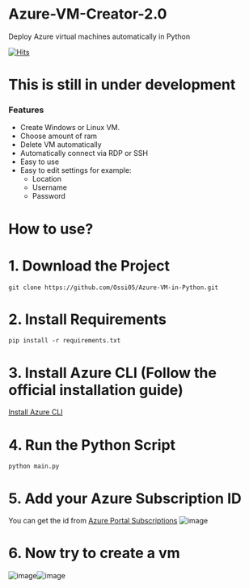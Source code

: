 # Azure-VM-Creator-2.0
Deploy Azure virtual machines automatically in Python

[![Hits](https://hits.seeyoufarm.com/api/count/incr/badge.svg?url=https%3A%2F%2Fgithub.com%2FOssi05%2FAzure-VM-Creator-2.0&count_bg=%2379C83D&title_bg=%23555555&icon=&icon_color=%23E7E7E7&title=Visitors&edge_flat=false)](https://hits.seeyoufarm.com)
# This is still in under development

### Features

- Create Windows or Linux VM.
- Choose amount of ram
- Delete VM automatically
- Automatically connect via RDP or SSH
- Easy to use
- Easy to edit settings for example:
  - Location
  - Username
  - Password

##

# How to use?

# 1. Download the Project
```
git clone https://github.com/Ossi05/Azure-VM-in-Python.git
```

# 2. Install Requirements
```
pip install -r requirements.txt
```

# 3. Install Azure CLI (Follow the official installation guide)
[Install Azure CLI](https://learn.microsoft.com/en-us/cli/azure/install-azure-cli)

# 4. Run the Python Script
```
python main.py
```

# 5. Add your Azure Subscription ID
You can get the id from [Azure Portal Subscriptions](https://portal.azure.com/#view/Microsoft_Azure_Billing/SubscriptionsBladeV1)
![image](https://github.com/Ossi05/Azure-VM-Creator-2.0/assets/77546709/fd94a9b0-e67b-4296-92f7-e66ad437b13b)



# 6. Now try to create a vm

![image](https://github.com/Ossi05/Azure-VM-Creator-2.0/assets/77546709/073948e1-bd07-44d0-84f2-fa6c421976ed)![image](https://github.com/Ossi05/Azure-VM-Creator-2.0/assets/77546709/815aaea8-8adf-4346-a8d1-a30fe6c525b6)
